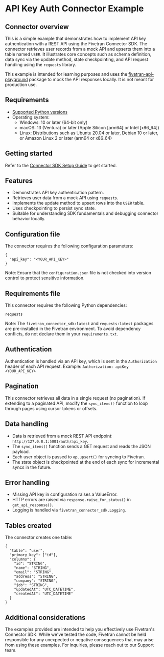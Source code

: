 # API Key Auth Connector Example

## Connector overview
This is a simple example that demonstrates how to implement API key authentication with a REST API using the Fivetran Connector SDK. The connector retrieves user records from a mock API and upserts them into a table named `USER`. It illustrates core concepts such as schema definition, data sync via the update method, state checkpointing, and API request handling using the `requests` library.

This example is intended for learning purposes and uses the [fivetran-api-playground](https://pypi.org/project/fivetran-api-playground/) package to mock the API responses locally. It is not meant for production use.

## Requirements
- [Supported Python versions](https://github.com/fivetran/fivetran_connector_sdk/blob/main/README.md#requirements)   
- Operating system:
  - Windows: 10 or later (64-bit only)
  - macOS: 13 (Ventura) or later (Apple Silicon [arm64] or Intel [x86_64])
  - Linux: Distributions such as Ubuntu 20.04 or later, Debian 10 or later, or Amazon Linux 2 or later (arm64 or x86_64)

## Getting started
Refer to the [Connector SDK Setup Guide](https://fivetran.com/docs/connectors/connector-sdk/setup-guide) to get started.

## Features
- Demonstrates API key authentication pattern.
- Retrieves user data from a mock API using `requests`.
- Implements the update method to upsert rows into the `USER` table.
- Uses checkpointing to persist sync state.
- Suitable for understanding SDK fundamentals and debugging connector behavior locally.

## Configuration file
The connector requires the following configuration parameters: 

```
{
  "api_key": "<YOUR_API_KEY>"
}
```

Note: Ensure that the `configuration.json` file is not checked into version control to protect sensitive information.

## Requirements file
This connector requires the following Python dependencies:

```
requests
```

Note: The `fivetran_connector_sdk:latest` and `requests:latest` packages are pre-installed in the Fivetran environment. To avoid dependency conflicts, do not declare them in your `requirements.txt`.

## Authentication
Authentication is handled via an API key, which is sent in the `Authorization` header of each API request.
Example:
`Authorization: apiKey <YOUR_API_KEY>`

## Pagination
This connector retrieves all data in a single request (no pagination). If extending to a paginated API, modify the `sync_items()` function to loop through pages using cursor tokens or offsets.

## Data handling
- Data is retrieved from a mock REST API endpoint: `http://127.0.0.1:5001/auth/api_key`.
- The `sync_items()` function sends a GET request and reads the JSON payload.
- Each user object is passed to `op.upsert()` for syncing to Fivetran.
- The state object is checkpointed at the end of each sync for incremental syncs in the future.

## Error handling
- Missing API key in configuration raises a ValueError.
- HTTP errors are raised via `response.raise_for_status()` in `get_api_response()`.
- Logging is handled via `fivetran_connector_sdk.Logging`.

## Tables created
The connector creates one table:

```
{
  "table": "user",
  "primary_key": ["id"],
  "columns": {
    "id": "STRING",
    "name": "STRING",
    "email": "STRING",
    "address": "STRING",
    "company": "STRING",
    "job": "STRING",
    "updatedAt": "UTC_DATETIME",
    "createdAt": "UTC_DATETIME"
  }
}
```

## Additional considerations

The examples provided are intended to help you effectively use Fivetran's Connector SDK. While we've tested the code, Fivetran cannot be held responsible for any unexpected or negative consequences that may arise from using these examples. For inquiries, please reach out to our Support team.
